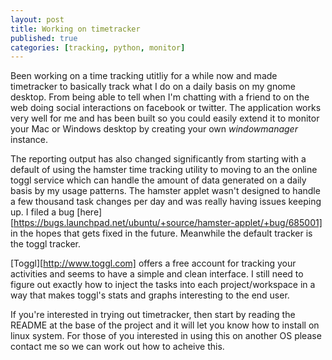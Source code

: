 ```yaml
---
layout: post
title: Working on timetracker
published: true
categories: [tracking, python, monitor]
---
```


Been working on a time tracking utitliy for a while now and made timetracker to
basically track what I do on a daily basis on my gnome desktop. From being able
to tell when I'm chatting with a friend to on the web doing social interactions
on facebook or twitter. The application works very well for me and has been 
built so you could easily extend it to monitor your Mac or Windows desktop by 
creating your own *windowmanager* instance. 

The reporting output has also changed significantly from starting with a default
of using the hamster time tracking utility to moving to an the online toggl 
service which can handle the amount of data generated on a daily basis by my 
usage patterns. The hamster applet wasn't designed to handle a few thousand
task changes per day and was really having issues keeping up. I filed a bug 
[here][https://bugs.launchpad.net/ubuntu/+source/hamster-applet/+bug/685001] in 
the hopes that gets fixed in the future. Meanwhile the default tracker is the 
toggl tracker. 

[Toggl][http://www.toggl.com] offers a free account for tracking your activities and seems to have a 
simple and clean interface. I still need to figure out exactly how to inject the
tasks into each project/workspace in a way that makes toggl's stats and graphs
interesting to the end user.

If you're interested in trying out timetracker, then start by reading the README 
at the base of the project and it will let you know how to install on linux 
system. For those of you interested in using this on another OS please contact 
me so we can work out how to acheive this.
